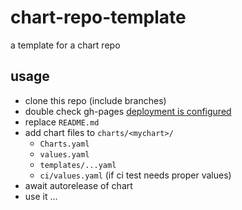 # chart-repo-template

a template for a chart repo

## usage

* clone this repo (include branches)
* double check gh-pages [deployment is configured](../../settings/pages)
* replace `README.md`
* add chart files to `charts/<mychart>/`
  * `Charts.yaml`
  * `values.yaml`
  * `templates/...yaml`
  * `ci/values.yaml` (if ci test needs proper values)
* await autorelease of chart
* use it ...
